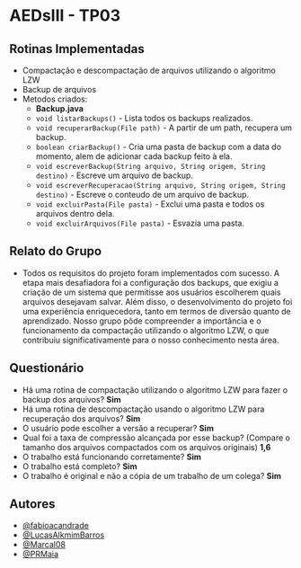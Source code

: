 # AEDsIII - TP03
## Rotinas Implementadas
- Compactação e descompactação de arquivos utilizando o algoritmo LZW
- Backup de arquivos
- Metodos criados:
    - **Backup.java**
    - `void listarBackups()` - Lista todos os backups realizados.
    - `void recuperarBackup(File path)` - A partir de um path, recupera um backup.
    - `boolean criarBackup()` - Cria uma pasta de backup com a data do momento, alem de adicionar cada backup feito à ela.
    - `void escreverBackup(String arquivo, String origem, String destino)` - Escreve um arquivo de backup.
    - `void escreverRecuperacao(String arquivo, String origem, String destino)` - Escreve o conteudo de um arquivo de backup.
    - `void excluirPasta(File pasta)`  - Exclui uma pasta e todos os arquivos dentro dela.
    - `void excluirArquivos(File pasta)` - Esvazia uma pasta.
## Relato do Grupo
- Todos os requisitos do projeto foram implementados com sucesso. A etapa mais desafiadora foi a configuração dos backups, que exigiu a criação de um sistema que permitisse aos usuários escolherem quais arquivos desejavam salvar. Além disso, o desenvolvimento do projeto foi uma experiência enriquecedora, tanto em termos de diversão quanto de aprendizado. Nosso grupo pôde compreender a importância e o funcionamento da compactação utilizando o algoritmo LZW, o que contribuiu significativamente para o nosso conhecimento nesta área.
## Questionário
- Há uma rotina de compactação utilizando o algoritmo LZW para fazer o backup dos arquivos? **Sim**
- Há uma rotina de descompactação usando o algoritmo LZW para recuperação dos arquivos? **Sim**
- O usuário pode escolher a versão a recuperar? **Sim**
- Qual foi a taxa de compressão alcançada por esse backup? (Compare o tamanho dos arquivos compactados com os arquivos originais) **1,6**
- O trabalho está funcionando corretamente? **Sim**
- O trabalho está completo? **Sim**
- O trabalho é original e não a cópia de um trabalho de um colega? **Sim**
## Autores
- [@fabioacandrade](https://www.github.com/fabioacandrade)
- [@LucasAlkmimBarros](https://www.github.com/LucasAlkmimBarros)
- [@Marcal08](https://www.github.com/Marcal08)
- [@PRMaia](https://www.github.com/PRMaia)

